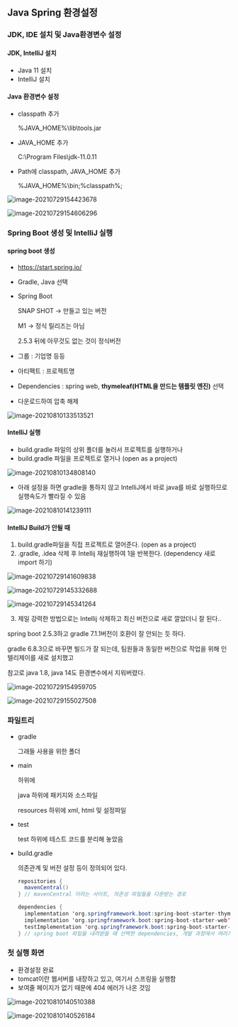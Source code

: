 ## Java Spring 환경설정



### JDK, IDE 설치 및 Java환경변수 설정

#### JDK, IntelliJ 설치

- Java 11 설치
- IntelliJ 설치



#### Java 환경변수 설정

- classpath 추가

  %JAVA_HOME%\lib\tools.jar

- JAVA_HOME 추가

  C:\Program Files\jdk-11.0.11

- Path에 classpath, JAVA_HOME 추가

  %JAVA_HOME%\bin;%classpath%;

![image-20210729154423678](md-images/image-20210729154423678.png)

![image-20210729154606296](md-images/image-20210729154606296.png)



### Spring Boot 생성 및 IntelliJ 실행

#### spring boot 생성

- https://start.spring.io/

- Gradle, Java 선택

- Spring Boot

  SNAP SHOT -> 만들고 있는 버전

  M1 -> 정식 릴리즈는 아님

  2.5.3 뒤에 아무것도 없는 것이 정식버전

- 그룹 : 기업명 등등

- 아티팩트 : 프로젝트명

- Dependencies : spring web, **thymeleaf(HTML을 만드는 템플릿 엔진)** 선택

- 다운로드하여 압축 해제

![image-20210810133513521](md-images/image-20210810133513521.png)



#### IntelliJ 실행

- build.gradle 파일의 상위 폴더를 눌러서 프로젝트를 실행하거나
- build.gradle 파일을 프로젝트로 열거나 (open as a project)

![image-20210810134808140](md-images/image-20210810134808140.png)



- 아래 설정을 하면 gradle을 통하지 않고 IntelliJ에서 바로 java를 바로 실행하므로 실행속도가 빨라질 수 있음

![image-20210810141239111](md-images/image-20210810141239111.png)



#### IntelliJ Build가 안될 때

1. build.gradle파일을 직접 프로젝트로 열어준다. (open as a project)
2. .gradle, .idea 삭제 후 Intellij 재실행하여 1을 반복한다. (dependency 새로 import 하기)

![image-20210729141609838](md-images/image-20210729141609838.png)



![image-20210729145332688](md-images/image-20210729145332688.png)



![image-20210729145341264](md-images/image-20210729145341264.png)

3. 제일 강력한 방법으로는 Intellij 삭제하고 최신 버전으로 새로 깔았더니 잘 된다..

spring boot 2.5.3하고 gradle 7.1.1버전이 호환이 잘 안되는 듯 하다.

gradle 6.8.3으로 바꾸면 빌드가 잘 되는데, 팀원들과 동일한 버전으로 작업을 위해 인텔리제이를 새로 설치했고

참고로 java 1.8, java 14도 환경변수에서 지워버렸다.

![image-20210729154959705](md-images/image-20210729154959705.png)

![image-20210729155027508](md-images/image-20210729155027508.png)



### 파일트리

- gradle

  그래들 사용을 위한 폴더

- main

  하위에 

  java 하위에 패키지와 소스파일

  resources 하위에 xml, html 및 설정파일

- test

  test 하위에 테스트 코드를 분리해 놓았음

- build.gradle

  의존관계 및 버전 설정 등이 정의되어 있다.

  ```java
  repositories {
  	mavenCentral()
  } // mavenCentral 이라는 사이트, 의존성 파일들을 다운받는 경로
  
  dependencies {
  	implementation 'org.springframework.boot:spring-boot-starter-thymeleaf'
  	implementation 'org.springframework.boot:spring-boot-starter-web'
  	testImplementation 'org.springframework.boot:spring-boot-starter-test'
  } // spring boot 파일을 내려받을 때 선택한 dependencies, 개발 과정에서 여러가지를 더 추가할 수 있다
  ```

  

### 첫 실행 화면

- 환경설정 완료
- tomcat이란 웹서버를 내장하고 있고, 여기서 스프링을 실행함
- 보여줄 페이지가 없기 때문에 404 에러가 나온 것임

![image-20210810140510388](md-images/image-20210810140510388.png)

![image-20210810140526184](md-images/image-20210810140526184.png)